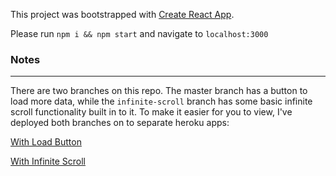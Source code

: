 This project was bootstrapped with [Create React App](https://github.com/facebookincubator/create-react-app).

Please run `npm i && npm start` and navigate to `localhost:3000`

### Notes

---

There are two branches on this repo. The master branch has a button to load more data, while the `infinite-scroll` branch has some basic infinite scroll functionality built in to it. To make it easier for you to view, I've deployed both branches on to separate heroku apps:

[With Load Button](https://thisopenspace-jasper-test.herokuapp.com/)

[With Infinite Scroll](https://thisopenspace-jasper-infinite.herokuapp.com/)
